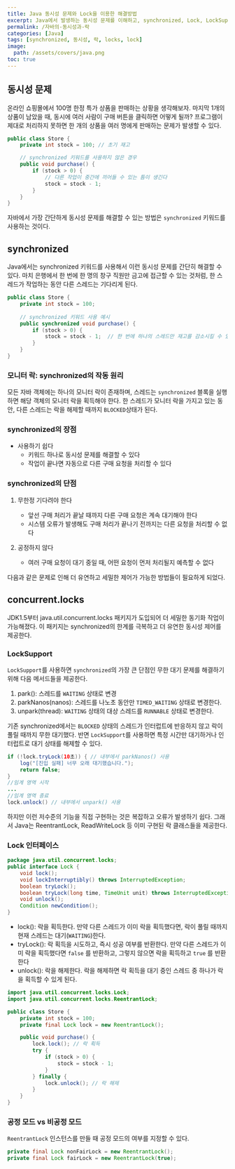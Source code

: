 ```yaml
---
title: Java 동시성 문제와 Lock을 이용한 해결방법
excerpt: Java에서 발생하는 동시성 문제를 이해하고, synchronized, Lock, LockSupport를 활용한 해결 방법을 설명합니다.
permalink: /자바의-동시성과-락
categories: [Java]
tags: [synchronized, 동시성, 락, locks, lock]
image:
  path: /assets/covers/java.png
toc: true
---
```


## 동시성 문제
온라인 쇼핑몰에서 100명 한정 특가 상품을 판매하는 상황을 생각해보자. 마지막 1개의 상품이 남았을 때, 동시에 여러 사람이 구매 버튼을 클릭하면 어떻게 될까? 프로그램이 제대로 처리하지 못하면 한 개의 상품을 여러 명에게 판매하는 문제가 발생할 수 있다.
```java
public class Store {
    private int stock = 100; // 초기 재고

    // synchronized 키워드를 사용하지 않은 경우
    public void purchase() {
        if (stock > 0) {
            // 다른 작업이 중간에 끼어들 수 있는 틈이 생긴다
            stock = stock - 1;  
        }
    }
}
```


자바에서 가장 간단하게 동시성 문제를 해결할 수 있는 방법은 `synchronized` 키워드를 사용하는 것이다. 

## synchronized
Java에서는 synchronized 키워드를 사용해서 이런 동시성 문제를 간단히 해결할 수 있다. 마치 은행에서 한 번에 한 명의 창구 직원만 금고에 접근할 수 있는 것처럼, 한 스레드가 작업하는 동안 다른 스레드는 기다리게 된다.
```java
public class Store {
    private int stock = 100;
    
    // synchronized 키워드 사용 예시
    public synchronized void purchase() {
        if (stock > 0) {
            stock = stock - 1;  // 한 번에 하나의 스레드만 재고를 감소시킬 수 있다
        }
    }
}
```

### 모니터 락: synchronized의 작동 원리
모든 자바 객체에는 하나의 모니터 락이 존재하며, 스레드는 `synchronized` 블록을 실행하면 해당 객체의 모니터 락을 획득해야 한다. 한 스레드가 모니터 락을 가지고 있는 동안, 다른 스레드는 락을 해제할 때까지 `BLOCKED`상태가 된다. 


### synchronized의 장점
- 사용하기 쉽다
    - 키워드 하나로 동시성 문제를 해결할 수 있다
    - 작업이 끝나면 자동으로 다른 구매 요청을 처리할 수 있다


### synchronized의 단점
1. 무한정 기다려야 한다
    - 앞선 구매 처리가 끝날 때까지 다른 구매 요청은 계속 대기해야 한다
    - 시스템 오류가 발생해도 구매 처리가 끝나기 전까지는 다른 요청을 처리할 수 없다

2. 공정하지 않다
    - 여러 구매 요청이 대기 중일 때, 어떤 요청이 먼저 처리될지 예측할 수 없다

다음과 같은 문제로 인해 더 유연하고 세밀한 제어가 가능한 방법들이 필요하게 되었다.

## concurrent.locks
JDK1.5부터 java.util.concurrent.locks 패키지가 도입되어 더 세밀한 동기화 작업이 가능해졌다. 이 패키지는 synchronized의 한계를 극복하고 더 유연한 동시성 제어를 제공한다.

### LockSupport
`LockSupport`를 사용하면 `synchronized`의 가장 큰 단점인 무한 대기 문제를 해결하기 위해 다음 메서드들을 제공한다.
1. park(): 스레드를 `WAITING` 상태로 변경
2. parkNanos(nanos): 스레드를 나노초 동안만 `TIMED_WAITING` 상태로 변경한다.
3. unpark(thread): `WAITING` 상태의 대상 스레드를 `RUNNABLE` 상태로 변경한다.

기존 synchronized에서는 `BLOCKED` 상태의 스레드가 인터럽트에 반응하지 않고 락이 풀릴 때까지 무한 대기했다. 반면 `LockSupport`를 사용하면 특정 시간만 대기하거나 인터럽트로 대기 상태를 해제할 수 있다.

```java
if (!lock.tryLock(10초)) { // 내부에서 parkNanos() 사용
    log("[진입 실패] 너무 오래 대기했습니다.");
    return false;
}
//임계 영역 시작
...
//임계 영역 종료
lock.unlock() // 내부에서 unpark() 사용
```


하지만 이런 저수준의 기능을 직접 구현하는 것은 복잡하고 오류가 발생하기 쉽다. 그래서 Java는 ReentrantLock, ReadWriteLock 등 이미 구현된 락 클래스들을 제공한다. 


### Lock 인터페이스 
```java
package java.util.concurrent.locks;
public interface Lock {
    void lock();
    void lockInterruptibly() throws InterruptedException;
    boolean tryLock();
    boolean tryLock(long time, TimeUnit unit) throws InterruptedException;
    void unlock();
    Condition newCondition();
}
```
- lock(): 락을 획득한다. 만약 다른 스레드가 이미 락을 획득했다면, 락이 풀릴 때까지 현재 스레드는 대기(`WAITING`)한다. 
- tryLock(): 락 획득을 시도하고, 즉시 성공 여부를 반환한다. 만약 다른 스레드가 이미 락을 획득했다면 `false` 를 반환하고,
그렇지 않으면 락을 획득하고 `true` 를 반환한다
- unlock(): 락을 해제한다. 락을 해제하면 락 획득을 대기 중인 스레드 중 하나가 락을 획득할 수 있게 된다.


```java
import java.util.concurrent.locks.Lock;
import java.util.concurrent.locks.ReentrantLock;

public class Store {
    private int stock = 100;
    private final Lock lock = new ReentrantLock();

    public void purchase() {
        lock.lock(); // 락 획득
        try {
            if (stock > 0) {
                stock = stock - 1;
            }
        } finally {
            lock.unlock(); // 락 해제
        }
    }
}
```


### 공정 모드 vs 비공정 모드
`ReentrantLock` 인스턴스를 만들 때 공정 모드의 여부를 지정할 수 있다.

```java
private final Lock nonFairLock = new ReentrantLock();
private final Lock fairLock = new ReentrantLock(true);
```


